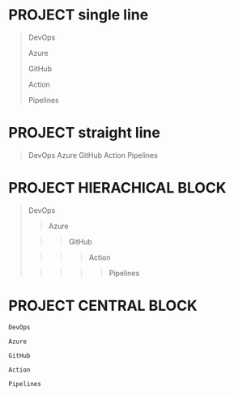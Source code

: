 # PROJECT single line

> DevOps
> 
> Azure
>  
> GitHub
> 
> Action
> 
> Pipelines


# PROJECT straight line

> DevOps
> Azure 
> GitHub
> Action
> Pipelines


# PROJECT HIERACHICAL BLOCK

> DevOps
> 
> > Azure
> 
> > > GitHub
> 
> > > > Action
> 
> > > > > Pipelines

# PROJECT CENTRAL BLOCK

>
    DevOps
>
    Azure
> 
    GitHub
> 
    Action
> 
    Pipelines

